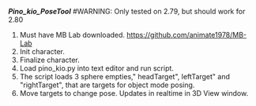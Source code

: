 ***Pino_kio_PoseTool***
#WARNING: Only tested on 2.79, but should work for 2.80

1) Must have MB Lab downloaded. https://github.com/animate1978/MB-Lab
2) Init character.
3) Finalize character.
4) Load pino_kio.py into text editor and run script.
5) The script loads 3 sphere empties," headTarget", leftTarget" and "rightTarget", that are targets for object mode posing.
6) Move targets to change pose. Updates in realtime  in 3D View window.
 

 

 

 

 

